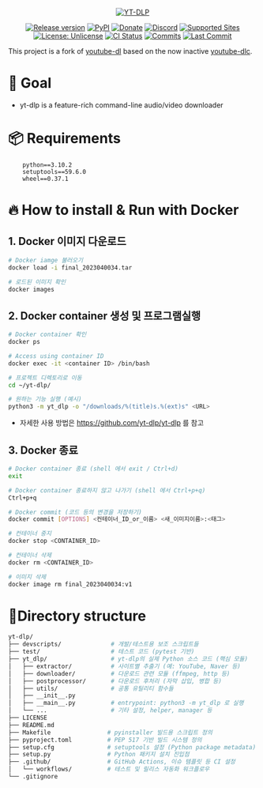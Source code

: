<!-- MANPAGE: BEGIN EXCLUDED SECTION -->
<div align="center">

[![YT-DLP](https://raw.githubusercontent.com/yt-dlp/yt-dlp/master/.github/banner.svg)](#readme)

[![Release version](https://img.shields.io/github/v/release/yt-dlp/yt-dlp?color=brightgreen&label=Download&style=for-the-badge)](#installation "Installation")
[![PyPI](https://img.shields.io/badge/-PyPI-blue.svg?logo=pypi&labelColor=555555&style=for-the-badge)](https://pypi.org/project/yt-dlp "PyPI")
[![Donate](https://img.shields.io/badge/_-Donate-red.svg?logo=githubsponsors&labelColor=555555&style=for-the-badge)](Collaborators.md#collaborators "Donate")
[![Discord](https://img.shields.io/discord/807245652072857610?color=blue&labelColor=555555&label=&logo=discord&style=for-the-badge)](https://discord.gg/H5MNcFW63r "Discord")
[![Supported Sites](https://img.shields.io/badge/-Supported_Sites-brightgreen.svg?style=for-the-badge)](supportedsites.md "Supported Sites")
[![License: Unlicense](https://img.shields.io/badge/-Unlicense-blue.svg?style=for-the-badge)](LICENSE "License")
[![CI Status](https://img.shields.io/github/actions/workflow/status/yt-dlp/yt-dlp/core.yml?branch=master&label=Tests&style=for-the-badge)](https://github.com/yt-dlp/yt-dlp/actions "CI Status")
[![Commits](https://img.shields.io/github/commit-activity/m/yt-dlp/yt-dlp?label=commits&style=for-the-badge)](https://github.com/yt-dlp/yt-dlp/commits "Commit History")
[![Last Commit](https://img.shields.io/github/last-commit/yt-dlp/yt-dlp/master?label=&style=for-the-badge&display_timestamp=committer)](https://github.com/yt-dlp/yt-dlp/pulse/monthly "Last activity")

</div>
<!-- MANPAGE: END EXCLUDED SECTION -->

This project is a fork of [youtube-dl](https://github.com/ytdl-org/youtube-dl) based on the now inactive [youtube-dlc](https://github.com/blackjack4494/yt-dlc).

# 🎯 Goal

* yt-dlp is a feature-rich command-line audio/video downloader

# 📦 Requirements

```console
    python==3.10.2
    setuptools==59.6.0
    wheel==0.37.1
```

# 🔥 How to install & Run with Docker

## 1. Docker 이미지 다운로드

```bash
# Docker iamge 불러오기
docker load -i final_2023040034.tar

# 로드된 이미지 확인
docker images
```

## 2. Docker container 생성 및 프로그램실행

```bash
# Docker container 확인
docker ps

# Access using container ID
docker exec -it <container ID> /bin/bash

# 프로젝트 디렉토리로 이동
cd ~/yt-dlp/

# 원하는 기능 실행 (예시)
python3 -m yt_dlp -o "/downloads/%(title)s.%(ext)s" <URL>
```

* 자세한 사용 방법은 https://github.com/yt-dlp/yt-dlp 를 참고

## 3. Docker 종료

```bash
# Docker container 종료 (shell 에서 exit / Ctrl+d)
exit

# Docker container 종료하지 않고 나가기 (shell 에서 Ctrl+p+q)
Ctrl+p+q

# Docker commit (코드 등의 변경을 저장하기)
docker commit [OPTIONS] <컨테이너_ID_or_이름> <새_이미지이름>:<태그>

# 컨테이너 중지
docker stop <CONTAINER_ID>

# 컨테이너 삭제 
docker rm <CONTAINER_ID>

# 이미지 삭제
docker image rm final_2023040034:v1
```

# 📁Directory structure

```bash
yt-dlp/
├── devscripts/              # 개발/테스트용 보조 스크립트들
├── test/                    # 테스트 코드 (pytest 기반)
├── yt_dlp/                  # yt-dlp의 실제 Python 소스 코드 (핵심 모듈)
│   ├── extractor/           # 사이트별 추출기 (예: YouTube, Naver 등)
│   ├── downloader/          # 다운로드 관련 모듈 (ffmpeg, http 등)
│   ├── postprocessor/       # 다운로드 후처리 (자막 삽입, 병합 등)
│   ├── utils/               # 공통 유틸리티 함수들
│   ├── __init__.py
│   ├── __main__.py          # entrypoint: python3 -m yt_dlp 로 실행
│   └── ...                  # 기타 설정, helper, manager 등
├── LICENSE
├── README.md
├── Makefile                # pyinstaller 빌드용 스크립트 정의
├── pyproject.toml          # PEP 517 기반 빌드 시스템 정의
├── setup.cfg               # setuptools 설정 (Python package metadata)
├── setup.py                # Python 패키지 설치 진입점
├── .github/                # GitHub Actions, 이슈 템플릿 등 CI 설정
│   └── workflows/          # 테스트 및 릴리스 자동화 워크플로우
└── .gitignore
```

